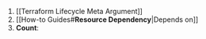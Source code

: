1. [[Terraform Lifecycle Meta Argument]]
2. [[How-to Guides#**Resource Dependency**|Depends on]]
3. **Count**: 